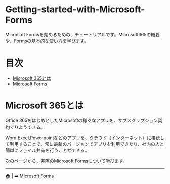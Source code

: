 # Getting-started-with-Microsoft-Forms
Microsoft Formsを始めるための、チュートリアルです。Microsoft365の概要や、Formsの基本的な使い方を学びます。

# 目次
* [Microsoft 365とは](./README.md)
* [Microsoft Forms](./_____md)
 
# Microsoft 365とは
 Office 365をはじめとしたMIcrosoftの様々なアプリを、サブスクリプション契約でりようできる。


Word,Excel,Powerpointなどのアプリを、クラウド（インターネット）に接続して利用することで、常に最新のバージョンでアプリを利用できたり、社内の人と簡単にファイル共有を行うことができる。


次のページから、実際のMicrosoft Formsについて学びます。


---
 [🏠](./README.md) | ➡️ [Microsoft Forms](./_____.md)
